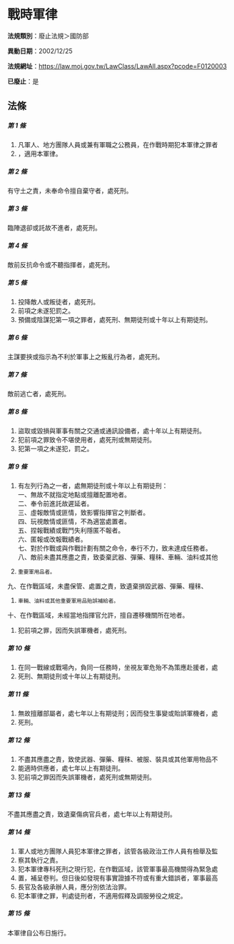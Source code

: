 # 戰時軍律

**法規類別**：廢止法規＞國防部

**異動日期**：2002/12/25  

**法規網址**：https://law.moj.gov.tw/LawClass/LawAll.aspx?pcode=F0120003

**已廢止**：是



## 法條
##### 第 1 條
1. 凡軍人、地方團隊人員或兼有軍職之公務員，在作戰時期犯本軍律之罪者
1. ，適用本軍律。

##### 第 2 條
有守土之責，未奉命令擅自棄守者，處死刑。

##### 第 3 條
臨陣退卻或託故不進者，處死刑。

##### 第 4 條
敵前反抗命令或不聽指揮者，處死刑。

##### 第 5 條
1. 投降敵人或叛徒者，處死刑。
1. 前項之未遂犯罰之。
1. 預備或陰謀犯第一項之罪者，處死刑、無期徒刑或十年以上有期徒刑。

##### 第 6 條
主謀要挾或指示為不利於軍事上之叛亂行為者，處死刑。

##### 第 7 條
敵前逃亡者，處死刑。

##### 第 8 條
1. 盜取或毀損與軍事有關之交通或通訊設備者，處十年以上有期徒刑。
1. 犯前項之罪致令不堪使用者，處死刑或無期徒刑。
1. 犯第一項之未遂犯，罰之。

##### 第 9 條
1. 有左列行為之一者，處無期徒刑或十年以上有期徒刑：  
一、無故不就指定地點或擅離配置地者。  
二、奉令前進託故遲延者。  
三、虛報敵情或匪情，致影響指揮官之判斷者。  
四、玩視敵情或匪情，不為適當處置者。  
五、捏報戰績或戰鬥失利隱匿不報者。  
六、匿報或改報戰績者。  
七、對於作戰或與作戰計劃有關之命令，奉行不力，致未達成任務者。  
八、敵前未盡其應盡之責，致委棄武器、彈藥、糧秣、車輛、油料或其他
1.     重要軍用品者。  
九、在作戰區域，未盡保管、處置之責，致遺棄損毀武器、彈藥、糧秣、
1.     車輛、油料或其他重要軍用品貽誤補給者。  
十、在作戰區域，未經當地指揮官允許，擅自遷移機關所在地者。
1. 犯前項之罪，因而失誤軍機者，處死刑。

##### 第 10 條
1. 在同一戰線或戰場內，負同一任務時，坐視友軍危殆不為策應赴援者，處
1. 死刑、無期徒刑或十年以上有期徒刑。

##### 第 11 條
1. 無故擅離部屬者，處七年以上有期徒刑；因而發生事變或貽誤軍機者，處
1. 死刑。

##### 第 12 條
1. 不盡其應盡之責，致使武器、彈藥、糧秣、被服、裝具或其他軍用物品不
1. 能適時供應者，處七年以上有期徒刑。
1. 犯前項之罪因而失誤軍機者，處死刑或無期徒刑。

##### 第 13 條
不盡其應盡之責，致遺棄傷病官兵者，處七年以上有期徒刑。

##### 第 14 條
1. 軍人或地方團隊人員犯本軍律之罪者，該管各級政治工作人員有檢舉及監
1. 察其執行之責。
1. 犯本軍律專科死刑之現行犯，在作戰區域，該管軍事最高機關得為緊急處
1. 置，補呈卷判。但日後如發現有事實證據不符或有重大錯誤者，軍事最高
1. 長官及各級承辦人員，應分別依法治罪。
1. 犯本軍律之罪，判處徒刑者，不適用假釋及調服勞役之規定。

##### 第 15 條
本軍律自公布日施行。


